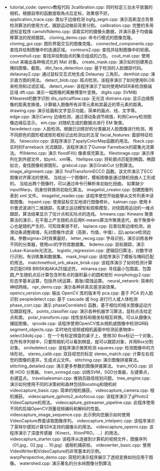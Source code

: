 - tutorial_code: opencv教程代码
  3calibration.cpp: 同时标定三台水平放置的相机，根据自带的函数提取角点后定标，效果很不好。
  application_trace.cpp: 类似于边缘检测
  bgfg_segm.cpp: 演示高斯混合背景检测算法的使用方式，跟踪运动做前背景分割。
  calibration.cpp: 完整的多用途标定程序
  camshiftdemo.cpp: 读取实时的摄像头数据，并演示基于均值偏移算法的视频跟踪。
  cloning_demo.cpp: 命令行模式的图像克隆。
  cloning_gui.cpp: 图形界面交互的图像克隆。
  connected_components.cpp: 查找并绘制图像中的连通区域。
  contours2.cpp: 查找并绘制图像中的轮廓。
  convexhull.cpp: 查找并绘制由点的集合组成的凸包。
  cout_mat.cpp: 使用cout 来输出各种格式化的 Mat 对象。
  create_mask.cpp: 演示如何创建黑白掩码图像，截取。
  dbt_face_detection.cpp: 基于检测的人脸跟踪代码。
  delaunay2.cpp: 通过鼠标交互式地生成 Delaunay 三角形。
  demhist.cpp: 演示直方图的用法。
  detect_blob.cpp: 斑点检测，该程序演示了如何使用BLOB来检测和过滤区域。
  detect_mser: 该程序演示了如何使用MSER来检测极端区域
  dft.cpp: 演示一幅图像的离散傅里叶变换。
  digits.cpp: SVM和KNearest的数字识别
  dis_opticalflow.cpp: 无光流
  distrans.cpp: 显示边缘图像的距离变换值，计算输入图像所有非零元素和其最近的零元素的距离。
  drawing.cpp: 演示绘画和文字显示功能，简单的画点、线、文字等。
  edge.cpp: 演示Canny 边缘检测，通过滑动条调节阈值，利用Canny检测图像边缘后显示。
  em.cpp: 对随机生成的数据点进行 EM 聚类。
  facedetect.cpp: 人脸检测。根据已训练好的分类器对人脸图像进行检测，用不同颜色的圆形框或矩形框标记出检测出的五官
  facial_features: 面部特征检测。
  falsecolor.cpp: 该程序演示了applyColorMap函数的用法。
  fback.cpp: 实时的Farneback 光流跟踪，该程序演示了Gunnar Farneback的密集光流算法。
  ffilldemo.cpp: 演示 floodFill() 像素填充算法。
  filestorage.cpp: 演示序列化到外部文件，如yml、xml等。
  fitellipse.cpp: 将轮廓点匹配到椭圆，椭圆拟合，查找图像轮廓图形。
  grabcut.cpp: 演示GrabCut 分割算法。
  image_alignment.cpp: 演示 findTransformECC() 函数。该文件演示了ECC图像对齐算法的使用。 当给出一个图像时，模板图像是通过随机扭曲人工形成的。 当给出两个图像时，可以通过命令行解析来初始化扭曲。 如果缺少inputWarp，则身份转换将初始化算法。
  imagelist_creator.cpp: 创建图像列表到 xml 文件。
  imagelist_reader.cpp: 该程序使您开始能够从文件列表中读取图像。
  inpaint.cpp: 使用鼠标交互地进行图像修补。
  kalman.cpp: 使用卡尔曼滤波进行二维跟踪，先建立运动模型和观察模型，对绕圆周运动的一维点跟踪，算法结果显示了估计点和实际点的连线。
  kmeans.cpp: Kmeans 聚类算法的演示，在平面上产生随机点后用K-means算法作聚类迭代，由于聚类中心也是随机产生的，可知效果很不好。
  laplace.cpp: 拉普拉斯边缘检测，由滑动条调整阈值，先对图像作滤波（高斯，均值，中值），后Laplace检测边缘。参数sigma=2时效果最好。
  letter_recog.cpp: 字母识别，演示训练各种不同的分类器，使用uci的字符库数据集。
  lkdemo.cpp: 目标跟踪，演示Lukas-Kanade光流法。
  logistic_regression.cpp: 逻辑回归算法，对数字进行识别，有训练集和数据集。
  mask_tmpl.cpp: 该程序演示了模板与掩码匹配的用法。
  matchmethod_orb_akaze_brisk.cpp: 该程序演示了如何检测计算并匹配ORB BRISK和AKAZE描述符。
  minarea.cpp: 寻找最小包围盒、包围圆,产生随机点后计算包含所有点的面积最小的圆和矩形
  morphology2.cpp: 形态学基本运算，包括开/闭运算，膨胀/腐蚀运算。
  neural_network: 简单的神经网络。
  npr_demo.cpp: 演示各种非真实感渲染效果。
  opencv_version.cpp: 输出 OpenCV 库的版本号
  pca.cpp: 基于 PCA 的人脸识别
  peopledetect.cpp: 基于 cascade 或 hog 进行行人或人体检测
  phase_corr.cpp: 演示 phaseCorrelate() 函数，基于相位的相关图像运动方位跟踪程序。
  points_classifier.cpp: 演示各种机器学习算法，鼠标点击给定点和类。
  polar_transform.cpp: 线性坐标和极坐标相互转换。可以从摄像头捕捉图像。
  qrcode.cpp: 该程序使用OpenCV库从相机或图像中检测QR码
  segment_objects.cpp: 实时地在视频或相机画面中检测前景物体>
  select3dobj.cpp： 在一个有标定棋盘的桌子上，使用3D Box标记一个对象，在所有序列帧中，只要照相机可以看到棋盘，就可以跟踪对象，并用Box分割对象。
  smiledetect.cpp: 该程序演示微笑检测
  squares.cpp: 检测图像中的方块形状。
  stereo_calib.cpp: 双目视觉的标定
  stereo_match.cpp: 计算左右视觉的图像的差异，生成点云文件。
  stitching.cpp: 演示图像拼接算法。
  stitching_detailed.cpp: 演示更多参数的图像拼接算法。
  train_HOG.cpp: 训练 HOG 分类器。
  train_svmsgd.cpp: 训练SVM，SGD分类器，左键黄点，右键蓝点。
  travelsalesman.cpp: 推销员路径规划问题。
  tree_engine.cpp: 演示如何使用不同的决策树和森林包括Boosting和随机树
  videocapture_basic.cpp: 简单的相机捕获。
  videocapture_camera.cpp: 相机捕获。
  videocapture_gphoto2_autofocus.cpp: 该程序演示了gPhoto2 VideoCapture的用法。
  videocapture_gstreamer_pipeline.cpp: 此程序使用不同的后端OpenCV测量视频编码和解码的性能。
  videocapture_image_sequence.cpp: 此示例向您展示如何使用VideoCapture界面读取图像序列。
  videocapture_intelperc.cpp: 该程序演示了英特尔感知计算SDK支持的摄像头的用法。
  videocapture_openni.cpp: 该程序演示了深度传感器（Kinect，XtionPRO，…）的用法。
  videocapture_starter.cpp: 该程序从连接到计算机的视频文件，图像序列（01.jpg，02.jpg … 10.jpg）或相机捕获帧。
  videowriter_basic.cpp: 使用VideoWriter和VideoCapture的非常基本的示例。
  warpPerspective_demo.cpp: 简短的演示程序展示了透视变换如何应用于图像。
  watershed.cpp: 演示著名的分水岭图像分割算法
